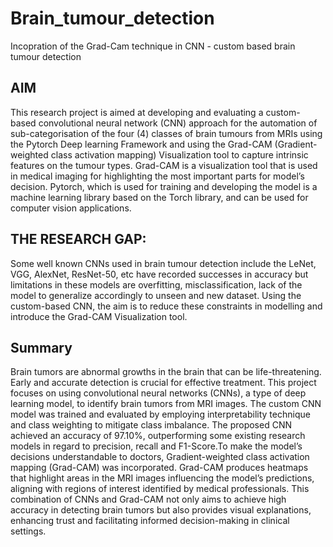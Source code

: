 # Brain_tumour_detection
Incopration of the Grad-Cam technique in CNN - custom based brain tumour detection

## AIM
This research project is aimed at developing and evaluating a custom-based convolutional neural network (CNN) approach for the automation of sub-categorisation of the four (4) classes of brain tumours from MRIs using the Pytorch Deep learning Framework and using the Grad-CAM (Gradient-weighted class activation mapping) Visualization tool to capture intrinsic features on the tumour types. Grad-CAM is a visualization tool that is used in medical imaging for highlighting the most important parts for model’s decision. Pytorch, which is used for training and developing the model is a machine learning library based on the Torch library, and can be used for computer vision applications. 

## THE RESEARCH GAP:
Some well known CNNs used in brain tumour detection include the LeNet, VGG, AlexNet, ResNet-50, etc have recorded successes in accuracy but limitations in these models are overfitting, misclassification, lack of the model to generalize accordingly to unseen and new dataset. Using the custom-based CNN, the aim is to reduce these constraints in modelling and introduce the Grad-CAM Visualization tool. 
## Summary
Brain tumors are abnormal growths in the brain that can be life-threatening. Early and accurate detection is crucial for effective treatment. This project focuses on using convolutional neural networks (CNNs), a type of deep learning model, to identify brain tumors from MRI images. The custom CNN model was trained and evaluated by employing interpretability technique and class weighting to mitigate class imbalance. The proposed CNN achieved an accuracy of 97.10%, outperforming some existing research models in regard to precision, recall and F1-Score.To make the model’s decisions understandable to doctors, Gradient-weighted class activation mapping (Grad-CAM) was incorporated. Grad-CAM produces heatmaps that highlight areas in the MRI images influencing the model’s predictions, aligning with regions of interest identified by medical professionals. This combination of CNNs and Grad-CAM not only aims to achieve high accuracy in detecting brain tumors but also provides visual explanations, enhancing trust and facilitating informed decision-making in clinical settings.

